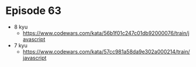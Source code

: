 # Episode 63

* 8 kyu
  * https://www.codewars.com/kata/56b1f01c247c01db92000076/train/javascript
* 7 kyu
  * https://www.codewars.com/kata/57cc981a58da9e302a000214/train/javascript
